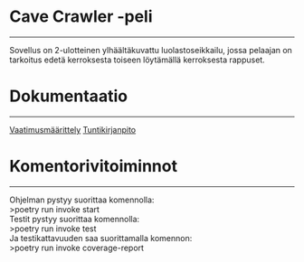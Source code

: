 <h1>Cave Crawler -peli</h1>
<hr> Sovellus on 2-ulotteinen ylhäältäkuvattu luolastoseikkailu, jossa pelaajan on tarkoitus edetä kerroksesta toiseen löytämällä kerroksesta rappuset.

<h1>Dokumentaatio</h1>
<hr>
<a href="https://github.com/mcdongo/ot-harjoitustyo/blob/master/dokumentaatio/vaatimusmaarittely.md">Vaatimusmäärittely</a>
<a href="https://github.com/mcdongo/ot-harjoitustyo/blob/master/dokumentaatio/tuntikirjanpito.md">Tuntikirjanpito</a>

<h1>Komentorivitoiminnot</h1>
<hr>
Ohjelman pystyy suorittaa komennolla:<br>
>poetry run invoke start
<br>
Testit pystyy suorittaa komennolla:<br>
>poetry run invoke test
<br>
Ja testikattavuuden saa suorittamalla komennon: <br>
>poetry run invoke coverage-report